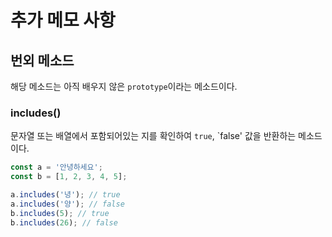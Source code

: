 # 추가 메모 사항

## 번외 메소드

해당 메소드는 아직 배우지 않은 `prototype`이라는 메소드이다.

### includes()

문자열 또는 배열에서 포함되어있는 지를 확인하여 `true`, `false' 값을 반환하는 메소드이다.

```javascript
const a = '안녕하세요';
const b = [1, 2, 3, 4, 5];

a.includes('녕'); // true
a.includes('양'); // false
b.includes(5); // true
b.includes(26); // false
```
